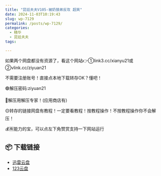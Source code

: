 ```yaml
---
title: "昆廷夫夫V105-被奶狼弟反攻 超爽"
date: 2024-11-03T10:19:43
slug: wp-7129
permalink: /posts/wp-7129/
categories:
  - 精华
  - 昆廷夫夫
tags:

---
```


如果两个网盘都没有资源了，看这个网站👉①link3.cc/xianyu21或②vlink.cc/ziyuan21

不需要注册账号！直接点本地下载转存OK？懂吧！

🟢解压密码:ziyuan21

🔵解压用解压专家！(应用商店有)

🟡转存的链接网盘有教程！一定要看教程！按教程操作！不按教程操作你不会解压！

💰🈶能力的宝，可以点左下角赞赏支持一下网站运行

## 📦 下载链接
- [迅雷云盘](https://blziyuan21.com/pay-download/7129?key=d202beb333&down_id=0)
- [123云盘](https://blziyuan21.com/pay-download/7129?key=d202beb333&down_id=1)

